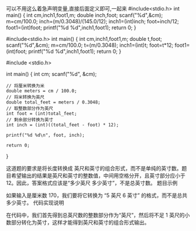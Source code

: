 可以不用这么着急声明变量,直接后面定义即可,一起来
#include<stdio.h>
int main()
{
    int cm,inch1,foot1,m;
    double inch,foot;
    scanf("%d",&cm);
    m=cm/100.0;
    inch=(m/0.3048)/(145.0/12);
    inch1=(int)inch;
    foot=inch/12;
    foot1=(int)foot;
    printf("%d %d",inch1,foot1);
    return 0;
}


#include<stdio.h>
int main()
{
    int cm,inch1,foot1,m;
    double t,foot;
    scanf("%d",&cm);
    m=cm/100.0;
    t=(m/0.3048);
    inch1=(int)t;
    foot=t*12;
    foot1=(int)foot;
    printf("%d %d",inch1,foot1);
    return 0;
}

#include <stdio.h>

int main() {
    int cm;
    scanf("%d", &cm);

    // 将厘米转换为米
    double meters = cm / 100.0;
    // 将米转换为英尺
    double total_feet = meters / 0.3048;
    // 取整数部分作为英尺
    int foot = (int)total_feet;
    // 剩余部分转换为英寸
    int inch = (int)((total_feet - foot) * 12);

    printf("%d %d\n", foot, inch);

    return 0;
}


这道题的要求是将长度转换成 英尺和英寸的组合形式，而不是单纯的英寸数。题目希望输出的结果是英尺和英寸的整数值，中间用空格分开，且英寸部分应小于 12。因此，答案格式应该是“多少英尺 多少英寸”，不是总英寸数。
题目示例

如果输入是厘米数 170，我们要将它转换为 “5 英尺 6 英寸” 的格式，而不是总共多少英寸。
代码实现说明

在代码中，我们首先得到总英尺数的整数部分作为“英尺”，然后将不足 1 英尺的小数部分转化为英寸，这样才能得到英尺和英寸的组合形式输出。